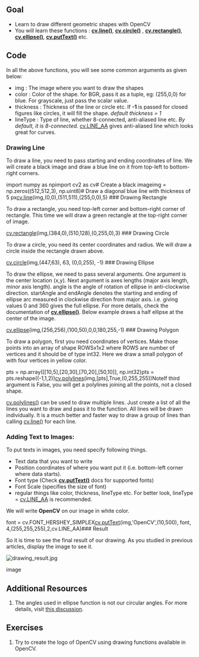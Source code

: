 
## Goal

* Learn to draw different geometric shapes with OpenCV
* You will learn these functions : **[cv.line()](../../d6/d6e/group__imgproc__draw.html#ga7078a9fae8c7e7d13d24dac2520ae4a2 "Draws a line segment connecting two points. ")**, **[cv.circle()](../../d6/d6e/group__imgproc__draw.html#gaf10604b069374903dbd0f0488cb43670 "Draws a circle. ")** , **[cv.rectangle()](../../d6/d6e/group__imgproc__draw.html#ga07d2f74cadcf8e305e810ce8eed13bc9 "Draws a simple, thick, or filled up-right rectangle. ")**, **[cv.ellipse()](../../d6/d6e/group__imgproc__draw.html#ga28b2267d35786f5f890ca167236cbc69 "Draws a simple or thick elliptic arc or fills an ellipse sector. ")**, **[cv.putText()](../../d6/d6e/group__imgproc__draw.html#ga5126f47f883d730f633d74f07456c576 "Draws a text string. ")** etc.

## Code

In all the above functions, you will see some common arguments as given below:

* img : The image where you want to draw the shapes
* color : Color of the shape. for BGR, pass it as a tuple, eg: (255,0,0) for blue. For grayscale, just pass the scalar value.
* thickness : Thickness of the line or circle etc. If **-1** is passed for closed figures like circles, it will fill the shape. *default thickness = 1*
* lineType : Type of line, whether 8-connected, anti-aliased line etc. *By default, it is 8-connected.* [cv.LINE\_AA](../../d6/d6e/group__imgproc__draw.html#ggaf076ef45de481ac96e0ab3dc2c29a777a85fdabe5335c9e6656563dfd7c94fb4f "antialiased line ") gives anti-aliased line which looks great for curves.

### Drawing Line

To draw a line, you need to pass starting and ending coordinates of line. We will create a black image and draw a blue line on it from top-left to bottom-right corners. 

import numpy as npimport cv2 as cv# Create a black imageimg = np.zeros((512,512,3), np.uint8)# Draw a diagonal blue line with thickness of 5 px[cv.line](../../d6/d6e/group__imgproc__draw.html#ga7078a9fae8c7e7d13d24dac2520ae4a2 "../../d6/d6e/group__imgproc__draw.html#ga7078a9fae8c7e7d13d24dac2520ae4a2")(img,(0,0),(511,511),(255,0,0),5) ### Drawing Rectangle

To draw a rectangle, you need top-left corner and bottom-right corner of rectangle. This time we will draw a green rectangle at the top-right corner of image. 

[cv.rectangle](../../d6/d6e/group__imgproc__draw.html#gac865734d137287c0afb7682ff7b3db23 "../../d6/d6e/group__imgproc__draw.html#gac865734d137287c0afb7682ff7b3db23")(img,(384,0),(510,128),(0,255,0),3) ### Drawing Circle

To draw a circle, you need its center coordinates and radius. We will draw a circle inside the rectangle drawn above. 

[cv.circle](../../d6/d6e/group__imgproc__draw.html#gaf10604b069374903dbd0f0488cb43670 "../../d6/d6e/group__imgproc__draw.html#gaf10604b069374903dbd0f0488cb43670")(img,(447,63), 63, (0,0,255), -1) ### Drawing Ellipse

To draw the ellipse, we need to pass several arguments. One argument is the center location (x,y). Next argument is axes lengths (major axis length, minor axis length). angle is the angle of rotation of ellipse in anti-clockwise direction. startAngle and endAngle denotes the starting and ending of ellipse arc measured in clockwise direction from major axis. i.e. giving values 0 and 360 gives the full ellipse. For more details, check the documentation of **[cv.ellipse()](../../d6/d6e/group__imgproc__draw.html#ga28b2267d35786f5f890ca167236cbc69 "Draws a simple or thick elliptic arc or fills an ellipse sector. ")**. Below example draws a half ellipse at the center of the image. 

[cv.ellipse](../../d6/d6e/group__imgproc__draw.html#ga57be400d8eff22fb946ae90c8e7441f9 "../../d6/d6e/group__imgproc__draw.html#ga57be400d8eff22fb946ae90c8e7441f9")(img,(256,256),(100,50),0,0,180,255,-1) ### Drawing Polygon

To draw a polygon, first you need coordinates of vertices. Make those points into an array of shape ROWSx1x2 where ROWS are number of vertices and it should be of type int32. Here we draw a small polygon of with four vertices in yellow color. 

pts = np.array([[10,5],[20,30],[70,20],[50,10]], np.int32)pts = pts.reshape((-1,1,2))[cv.polylines](../../d6/d6e/group__imgproc__draw.html#ga1ea127ffbbb7e0bfc4fd6fd2eb64263c "../../d6/d6e/group__imgproc__draw.html#ga1ea127ffbbb7e0bfc4fd6fd2eb64263c")(img,[pts],True,(0,255,255))NoteIf third argument is False, you will get a polylines joining all the points, not a closed shape.

[cv.polylines()](../../d6/d6e/group__imgproc__draw.html#gaa3c25f9fb764b6bef791bf034f6e26f5 "Draws several polygonal curves. ") can be used to draw multiple lines. Just create a list of all the lines you want to draw and pass it to the function. All lines will be drawn individually. It is a much better and faster way to draw a group of lines than calling [cv.line()](../../d6/d6e/group__imgproc__draw.html#ga7078a9fae8c7e7d13d24dac2520ae4a2 "Draws a line segment connecting two points. ") for each line.
### Adding Text to Images:

To put texts in images, you need specify following things.

* Text data that you want to write
* Position coordinates of where you want put it (i.e. bottom-left corner where data starts).
* Font type (Check **[cv.putText()](../../d6/d6e/group__imgproc__draw.html#ga5126f47f883d730f633d74f07456c576 "Draws a text string. ")** docs for supported fonts)
* Font Scale (specifies the size of font)
* regular things like color, thickness, lineType etc. For better look, lineType = [cv.LINE\_AA](../../d6/d6e/group__imgproc__draw.html#ggaf076ef45de481ac96e0ab3dc2c29a777a85fdabe5335c9e6656563dfd7c94fb4f "antialiased line ") is recommended.

We will write **OpenCV** on our image in white color. 

font = cv.FONT\_HERSHEY\_SIMPLEX[cv.putText](../../d6/d6e/group__imgproc__draw.html#ga5126f47f883d730f633d74f07456c576 "../../d6/d6e/group__imgproc__draw.html#ga5126f47f883d730f633d74f07456c576")(img,'OpenCV',(10,500), font, 4,(255,255,255),2,cv.LINE\_AA)### Result

So it is time to see the final result of our drawing. As you studied in previous articles, display the image to see it.

![drawing_result.jpg](../../drawing_result.jpg)

image
## Additional Resources

1. The angles used in ellipse function is not our circular angles. For more details, visit [this discussion](http://answers.opencv.org/question/14541/angles-in-ellipse-function/ "http://answers.opencv.org/question/14541/angles-in-ellipse-function/").

## Exercises

1. Try to create the logo of OpenCV using drawing functions available in OpenCV.

